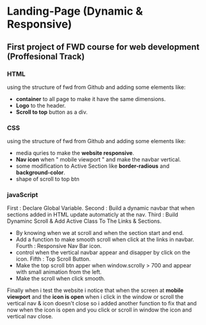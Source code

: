 # Landing-Page (Dynamic & Responsive)
## First project of FWD course for web development (Proffesional Track)

### HTML
using the structure of fwd from Github and adding some elements like: 
- **container** to all page to make it have the same dimensions.
- **Logo** to the header.
- **Scroll to top** button as a div.

### CSS
using the structure of fwd from Github and adding some elements like:
- media quries to make the **website responsive**.
- **Nav icon** when " mobile viewport " and make the navbar vertical.
- some modification to Active Section like **border-radious** and **background-color**.
- shape of scroll to top btn

### javaScript
First : Declare Global Variable.
Second : Build a dynamic navbar that when sections added in HTML update automaticly at the nav.
Third : Build Dynaminc Scroll & Add Active Class To The Links & Sections.
- By knowing when we at scroll and when the section start and end.
- Add a function to make smooth scroll when click at the links in navbar.
Fourth : Responsive Nav Bar icon.
- control when the vertical navbar appear and disapper by click on the icon.
Fifth : Top Scroll Button.
- Make the top scroll btn apper when window.scrolly > 700 and appear with small animation from the left.
- Make the scroll when click smooth.

Finally
when i test the website i notice that when the screen at **mobile viewport** and the **icon is open** when i click in the window or scroll the vertical nav & icon doesn't close so i added another function to fix that and now when the icon is open and you click or scroll in window the icon and vertical nav close.
